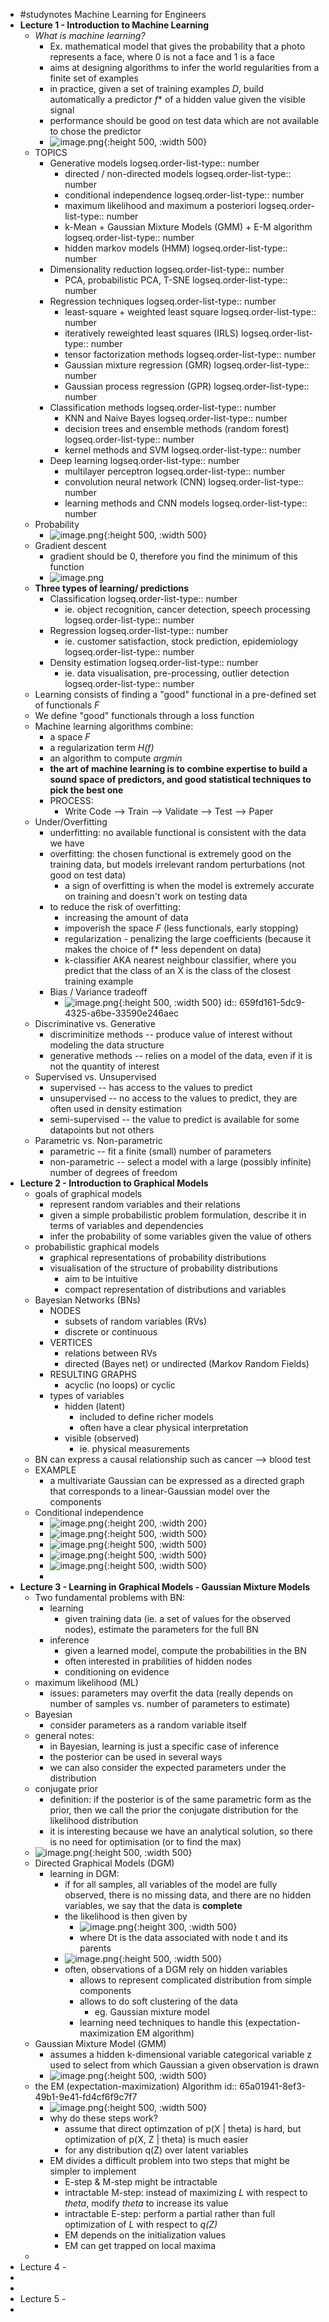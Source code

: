 - #studynotes Machine Learning for Engineers
- **Lecture 1 - Introduction to Machine Learning**
	- *What is machine learning?*
		- Ex. mathematical model that gives the probability that a photo represents a face, where 0 is not a face and 1 is a face
		- aims at designing algorithms to infer the world regularities from a finite set of examples
		- in practice, given a set of training examples *D*, build automatically a predictor *f** of a hidden value given the visible signal
		- performance should be good on test data which are not available to chose the predictor
		- ![image.png](../assets/image_1704969094657_0.png){:height 500, :width 500}
	- TOPICS
		- Generative models
		  logseq.order-list-type:: number
			- directed / non-directed models
			  logseq.order-list-type:: number
			- conditional independence
			  logseq.order-list-type:: number
			- maximum likelihood and maximum a posteriori
			  logseq.order-list-type:: number
			- k-Mean + Gaussian Mixture Models (GMM) + E-M algorithm
			  logseq.order-list-type:: number
			- hidden markov models (HMM)
			  logseq.order-list-type:: number
		- Dimensionality reduction
		  logseq.order-list-type:: number
			- PCA, probabilistic PCA, T-SNE
			  logseq.order-list-type:: number
		- Regression techniques
		  logseq.order-list-type:: number
			- least-square + weighted least square
			  logseq.order-list-type:: number
			- iteratively reweighted least squares (IRLS)
			  logseq.order-list-type:: number
			- tensor factorization methods
			  logseq.order-list-type:: number
			- Gaussian mixture regression (GMR)
			  logseq.order-list-type:: number
			- Gaussian process regression (GPR)
			  logseq.order-list-type:: number
		- Classification methods
		  logseq.order-list-type:: number
			- KNN and Naive Bayes
			  logseq.order-list-type:: number
			- decision trees and ensemble methods (random forest)
			  logseq.order-list-type:: number
			- kernel methods and SVM
			  logseq.order-list-type:: number
		- Deep learning
		  logseq.order-list-type:: number
			- multilayer perceptron
			  logseq.order-list-type:: number
			- convolution neural network (CNN)
			  logseq.order-list-type:: number
			- learning methods and CNN models
			  logseq.order-list-type:: number
	- Probability
		- ![image.png](../assets/image_1704969740735_0.png){:height 500, :width 500}
	- Gradient descent
		- gradient should be 0, therefore you find the minimum of this function
		- ![image.png](../assets/image_1704970709944_0.png)
	- **Three types of learning/ predictions**
		- Classification
		  logseq.order-list-type:: number
			- ie. object recognition, cancer detection, speech processing
			  logseq.order-list-type:: number
		- Regression
		  logseq.order-list-type:: number
			- ie. customer satisfaction, stock prediction, epidemiology
			  logseq.order-list-type:: number
		- Density estimation
		  logseq.order-list-type:: number
			- ie. data visualisation, pre-processing, outlier detection
			  logseq.order-list-type:: number
	- Learning consists of finding a "good" functional in a pre-defined set of functionals *F*
	- We define "good" functionals through a loss function
	- Machine learning algorithms combine:
		- a space *F*
		- a regularization term *H(f)*
		- an algorithm to compute *argmin*
		- **the art of machine learning is to combine expertise to build a sound space of predictors, and good statistical techniques to pick the best one**
		- PROCESS:
			- Write Code --> Train --> Validate --> Test --> Paper
	- Under/Overfitting
		- underfitting: no available functional is consistent with the data we have
		- overfitting: the chosen functional is extremely good on the training data, but models irrelevant random perturbations (not good on test data)
			- a sign of overfitting is when the model is extremely accurate on training and doesn't work on testing data
		- to reduce the risk of overfitting:
			- increasing the amount of data
			- impoverish the space *F* (less functionals, early stopping)
			- regularization - penalizing the large coefficients (because it makes the choice of f* less dependent on data)
			- k-classifier AKA nearest neighbour classifier, where you predict that the class of an X is the class of the closest training example
		- Bias / Variance tradeoff
			- ![image.png](../assets/image_1704972686975_0.png){:height 500, :width 500}
			  id:: 659fd161-5dc9-4325-a6be-33590e246aec
	- Discriminative vs. Generative
		- discriminitize methods -- produce value of interest without modeling the data structure
		- generative methods -- relies on a model of the data, even if it is not the quantity of interest
	- Supervised vs. Unsupervised
		- supervised -- has access to the values to predict
		- unsupervised -- no access to the values to predict, they are often used in density estimation
		- semi-supervised -- the value to predict is available for some datapoints but not others
	- Parametric vs. Non-parametric
		- parametric -- fit a finite (small) number of parameters
		- non-parametric -- select a model with a large (possibly infinite) number of degrees of freedom
- **Lecture 2 - Introduction to Graphical Models**
	- goals of graphical models
		- represent random variables and their relations
		- given a simple probabilistic problem formulation, describe it in terms of variables and dependencies
		- infer the probability of some variables given the value of others
	- probabilistic graphical models
		- graphical representations of probability distributions
		- visualisation of the structure of probability distributions
			- aim to be intuitive
			- compact representation of distributions and variables
	- Bayesian Networks (BNs)
		- NODES
			- subsets of random variables (RVs)
			- discrete or continuous
		- VERTICES
			- relations between RVs
			- directed (Bayes net) or undirected (Markov Random Fields)
		- RESULTING GRAPHS
			- acyclic (no loops) or cyclic
		- types of variables
			- hidden (latent)
				- included to define richer models
				- often have a clear physical interpretation
			- visible (observed)
				- ie. physical measurements
	- BN can express a causal relationship such as cancer --> blood test
	- EXAMPLE
		- a multivariate Gaussian can be expressed as a directed graph that corresponds to
		  a linear-Gaussian model over the components
	- Conditional independence
		- ![image.png](../assets/image_1704982290845_0.png){:height 200, :width 200}
		- ![image.png](../assets/image_1704982387763_0.png){:height 500, :width 500}
		- ![image.png](../assets/image_1704982494472_0.png){:height 500, :width 500}
		- ![image.png](../assets/image_1704984773698_0.png){:height 500, :width 500}
		- ![image.png](../assets/image_1704984789076_0.png){:height 500, :width 500}
		-
- **Lecture 3 - Learning in Graphical Models - Gaussian Mixture Models**
	- Two fundamental problems with BN:
		- learning
			- given training data (ie. a set of values for the observed nodes), estimate the parameters for the full BN
		- inference
			- given a learned model, compute the probabilities in the BN
			- often interested in prabilities of hidden nodes
			- conditioning on evidence
	- maximum likelihood (ML)
		- issues: parameters may overfit the data (really depends on number of samples vs. number of parameters to estimate)
	- Bayesian
		- consider parameters as a random variable itself
	- general notes:
		- in Bayesian, learning is just a specific case of inference
		- the posterior can be used in several ways
		- we can also consider the expected parameters under the distribution
	- conjugate prior
		- definition: if the posterior is of the same parametric form as the prior, then we call the prior the conjugate distribution for the likelihood distribution
		- it is interesting because we have an analytical solution, so there is no need for optimisation (or to find the max)
	- ![image.png](../assets/image_1704989811928_0.png){:height 500, :width 500}
	- Directed Graphical Models (DGM)
		- learning in DGM:
			- if for all samples, all variables of the model are fully observed, there is no missing data, and there are no hidden variables, we say that the data is **complete**
			- the likelihood is then given by
				- ![image.png](../assets/image_1704990063252_0.png){:height 300, :width 500}
				- where Dt is the data associated with node t and its parents
			- ![image.png](../assets/image_1704990203738_0.png){:height 500, :width 500}
			- often, observations of a DGM rely on hidden variables
				- allows to represent complicated distribution from simple components
				- allows to do soft clustering of the data
					- eg. Gaussian mixture model
				- learning need techniques to handle this (expectation-maximization EM algorithm)
	- Gaussian Mixture Model (GMM)
		- assumes a hidden k-dimensional variable categorical variable z used to select from which Gaussian a given observation is drawn
		- ![image.png](../assets/image_1704991023079_0.png){:height 500, :width 500}
	- the EM (expectation-maximization) Algorithm
	  id:: 65a01941-8ef3-49b1-9e41-fd4cf6f9c7f7
		- ![image.png](../assets/image_1704991658484_0.png){:height 500, :width 500}
		- why do these steps work?
			- assume that direct optimzation of p(X | theta) is hard, but optimization of p(X, Z | theta) is much easier
			- for any distribution q(Z) over latent variables
		- EM divides a difficult problem into two steps that might be simpler to implement
			- E-step & M-step might be intractable
			- intractable M-step: instead of maximizing *L* with respect to *theta*, modify *theta* to increase its value
			- intractable E-step: perform a partial rather than full optimization of *L* with respect to *q(Z)*
			- EM depends on the initialization values
			- EM can get trapped on local maxima
	-
- Lecture 4 -
-
-
- Lecture 5 -
-
